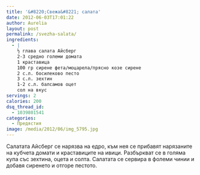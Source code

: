 ```yaml
---
title: '&#8220;Свежа&#8221; салата'
date: 2012-06-03T17:01:22
author: Aurelia
layout: post
permalink: /svezha-salata/
ingredients:
  - |
    ½ глава салата Айсберг
    2-3 средно големи домата
    1 краставица
    100 гр сирене фета/моцарела/прясно козе сирене
    2 с.л. босилеково песто
    3 с.л. зехтин
    1-2 с.л. балсамов оцет
    сол на вкус
servings: 2
calories: 200
dsq_thread_id:
  - 1039801541
categories:
  - Предястия
image: /media/2012/06/img_5795.jpg
---
```

Салатата Айсберг се нарязва на едро, към нея се прибавят нарязаните на кубчета домати и краставиците на ивици. Разбъркват се в голяма купа със зехтина, оцета и солта. Салатата се сервира в фолеми чинии и добавя сиренето и отгоре пестото.
